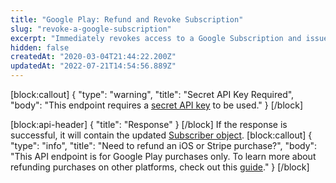 ```yaml
---
title: "Google Play: Refund and Revoke Subscription"
slug: "revoke-a-google-subscription"
excerpt: "Immediately revokes access to a Google Subscription and issues a refund for the last purchase. If you want to refund a one-time Google purchase, see [refund a Google purchase](ref:refund-a-google-subscription)."
hidden: false
createdAt: "2020-03-04T21:44:22.200Z"
updatedAt: "2022-07-21T14:54:56.889Z"
---
```

[block:callout]
{
  "type": "warning",
  "title": "Secret API Key Required",
  "body": "This endpoint requires a [secret API key](doc:authentication) to be used."
}
[/block]

[block:api-header]
{
  "title": "Response"
}
[/block]
If the response is successful, it will contain the updated [Subscriber object](ref:subscribers#the-subscriber-object).
[block:callout]
{
  "type": "info",
  "title": "Need to refund an iOS or Stripe purchase?",
  "body": "This API endpoint is for Google Play purchases only. To learn more about refunding purchases on other platforms, check out this [guide](doc:managing-subscriptions#refunding-purchases)."
}
[/block]